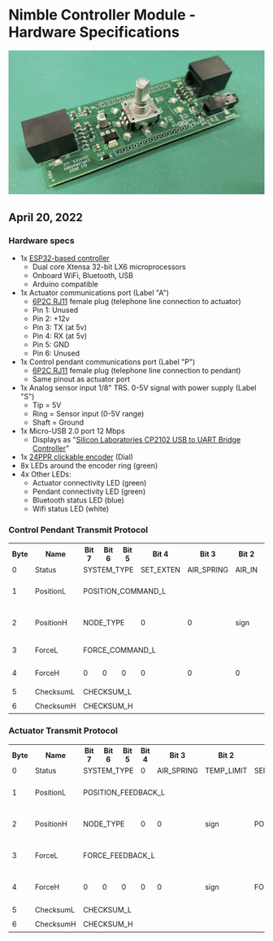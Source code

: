 # Nimble Controller Module - Hardware Specifications

![Controller module board image](./nimble-controller-module-board.jpg)

## April 20, 2022

### Hardware specs
- 1x [ESP32-based controller](https://www.espressif.com/en/products/socs/esp32) 
    - Dual core Xtensa 32-bit LX6 microprocessors
    - Onboard WiFi, Bluetooth, USB
    - Arduino compatible
- 1x Actuator communications port (Label "A")
    - [6P2C RJ11](https://en.wikipedia.org/wiki/Registered_jack#RJ11,_RJ14,_RJ25_wiring) female plug (telephone line connection to actuator)
    - Pin 1: Unused
    - Pin 2: +12v
    - Pin 3: TX (at 5v)
    - Pin 4: RX (at 5v)
    - Pin 5: GND
    - Pin 6: Unused
- 1x Control pendant communications port (Label "P")
    - [6P2C RJ11](https://en.wikipedia.org/wiki/Registered_jack#RJ11,_RJ14,_RJ25_wiring) female plug (telephone line connection to pendant)
    - Same pinout as actuator port
- 1x Analog sensor input 1/8" TRS. 0-5V signal with power supply (Label "S")
    - Tip = 5V 
    - Ring = Sensor input (0-5V range) 
    - Shaft = Ground
- 1x Micro-USB 2.0 port 12 Mbps
    - Displays as "[Silicon Laboratories CP2102 USB to UART Bridge Controller](https://www.silabs.com/interface/usb-bridges/classic/device.cp2102?tab=techdocs)"
- 1x [24PPR clickable encoder](https://howtomechatronics.com/tutorials/arduino/rotary-encoder-works-use-arduino/) (Dial)
- 8x LEDs around the encoder ring (green)
- 4x Other LEDs:
    - Actuator connectivity LED (green)
    - Pendant connectivity LED (green)
    - Bluetooth status LED (blue)
    - Wifi status LED (white)

### Control Pendant Transmit Protocol

<table>
  <tr>
    <th>Byte</th>
    <th>Name</th>
    <th>Bit 7</th>
    <th>Bit 6</th>
    <th>Bit 5</th>
    <th>Bit 4</th>
    <th>Bit 3</th>
    <th>Bit 2</th>
    <th>Bit 1</th>
    <th>Bit 0</th>
    <th>Description</th>
  </tr>
  <tr>
    <td>0</td>
    <td>Status</td>
    <td colspan="3">SYSTEM_TYPE</td>
    <td>SET_EXTEN</td>
    <td>AIR_SPRING</td>
    <td>AIR_IN</td>
    <td>AIR_OUT</td>
    <td>ACK</td>
    <td>Status Byte</td>
  </tr>
  <tr>
    <td>1</td>
    <td>PositionL</td>
    <td colspan="8">POSITION_COMMAND_L</td>
    <td rowspan="2">Position command bytes (10 bits, -1000 to 1000 with sign bit)</td>
  </tr>
  <tr>
    <td>2</td>
    <td>PositionH</td>
    <td colspan="3">NODE_TYPE</td>
    <td>0</td>
    <td>0</td>
    <td>sign</td>
    <td colspan="2">POSITION_COMMAND_H</td>
  </tr>
  <tr>
    <td>3</td>
    <td>ForceL</td>
    <td colspan="8">FORCE_COMMAND_L</td>
    <td rowspan="2">Force command bytes (10 bits, 0 to 1023)</td>
  </tr>
  <tr>
    <td>4</td>
    <td>ForceH</td>
    <td>0</td>
    <td>0</td>
    <td>0</td>
    <td>0</td>
    <td>0</td>
    <td>0</td>
    <td colspan="2">FORCE_COMMAND_H</td>
  </tr>
  <tr>
    <td>5</td>
    <td>ChecksumL</td>
    <td colspan="8">CHECKSUM_L</td>
    <td rowspan="2">Simple Sum of bytes 0-4</td>
  </tr>
  <tr>
    <td>6</td>
    <td>ChecksumH</td>
    <td colspan="8">CHECKSUM_H</td>
  </tr>
</table>

### Actuator Transmit Protocol

<table>
  <tr>
    <th>Byte</th>
    <th>Name</th>
    <th>Bit 7</th>
    <th>Bit 6</th>
    <th>Bit 5</th>
    <th>Bit 4</th>
    <th>Bit 3</th>
    <th>Bit 2</th>
    <th>Bit 1</th>
    <th>Bit 0</th>
    <th>Description</th>
  </tr>
  <tr>
    <td>0</td>
    <td>Status</td>
    <td colspan="3">SYSTEM_TYPE</td>
    <td>0</td>
    <td>AIR_SPRING</td>
    <td>TEMP_LIMIT</td>
    <td>SENSOR_FAULT</td>
    <td>ACK</td>
    <td>Status Byte</td>
  </tr>
  <tr>
    <td>1</td>
    <td>PositionL</td>
    <td colspan="8">POSITION_FEEDBACK_L</td>
    <td rowspan="2">Position feedback bytes (10 bits, -1000 to 1000  with sign bit)</td>
  </tr>
  <tr>
    <td>2</td>
    <td>PositionH</td>
    <td colspan="3">NODE_TYPE</td>
    <td>0</td>
    <td>0</td>
    <td>sign</td>
    <td colspan="2">POSITION_FEEDBACK_H</td>
  </tr>
  <tr>
    <td>3</td>
    <td>ForceL</td>
    <td colspan="8">FORCE_FEEDBACK_L</td>
    <td rowspan="2">Force feedback bytes (10 bits, -1023 to 1023  with sign bit)</td>
  </tr>
  <tr>
    <td>4</td>
    <td>ForceH</td>
    <td>0</td>
    <td>0</td>
    <td>0</td>
    <td>0</td>
    <td>0</td>
    <td>sign</td>
    <td colspan="2">FORCE_FEEDBACK_H</td>
  </tr>
  <tr>
    <td>5</td>
    <td>ChecksumL</td>
    <td colspan="8">CHECKSUM_L</td>
    <td rowspan="2">Simple Sum of bytes 0-4</td>
  </tr>
  <tr>
    <td>6</td>
    <td>ChecksumH</td>
    <td colspan="8">CHECKSUM_H</td>
  </tr>
</table>